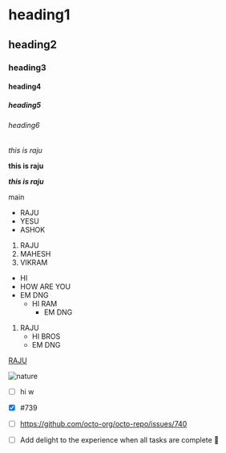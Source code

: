 # heading1
## heading2
### heading3
#### heading4
##### heading5
###### heading6
*this is raju*

**this is raju**

***this is raju***

main
- RAJU
- YESU 
- ASHOK
1. RAJU
2. MAHESH
3. VIKRAM
- HI
- HOW ARE YOU
- EM DNG
  - HI RAM
    - EM DNG
 1. RAJU
    - HI BROS
    - EM DNG

[RAJU](WWW.GOOGLE.COM)

![nature](https://i.pinimg.com/originals/1b/aa/1f/1baa1f42a05b4a83fe1b6f7851ff5863.gif)

- [ ] hi w
- [x] #739
- [ ] https://github.com/octo-org/octo-repo/issues/740
- [ ] Add delight to the experience when all tasks are complete :tada:


